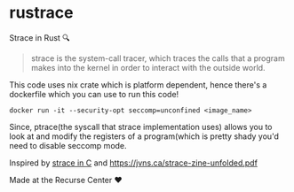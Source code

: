 # rustrace
Strace in Rust :mag:

> strace is the system-call tracer, which traces the calls that a program makes into the kernel in order to interact with the outside world. 

This code uses nix crate which is platform dependent, hence there's a dockerfile which you can use to run this code!

``` docker run -it --security-opt seccomp=unconfined <image_name> ```

Since, ptrace(the syscall that strace implementation uses) allows you to look at and modify the registers of a program(which is pretty shady you'd need to disable seccomp mode.

Inspired by [strace in C](https://blog.nelhage.com/2010/08/write-yourself-an-strace-in-70-lines-of-code/) and https://jvns.ca/strace-zine-unfolded.pdf

Made at the Recurse Center :heart:
